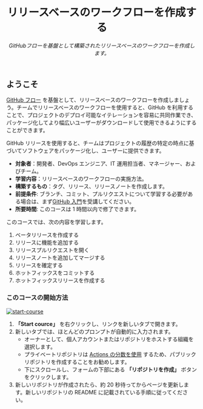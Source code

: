 <header>

<!--
<<< 作成者メモ: コースヘッダー >>>
このテンプレートを使用してコースを作成する方法の詳細については、<https://skills.github.com/quickstart> をご覧ください。
1280×640 の画像、文頭大文字で書かれたコース名、そして強調表示を使った簡潔な説明を含めてください。
リポジトリ設定で、テンプレートリポジトリを有効にし、1280×640 のソーシャル画像を追加し、ヘッドブランチの自動削除を設定します。
「About」の横に説明とタグを追加し、リリース、パッケージ、環境を無効にします。
オープンソースライセンスを追加します。GitHub は MIT ライセンスを使用しています。
-->

# リリースベースのワークフローを作成する

_GitHubフローを基盤として構築されたリリースベースのワークフローを作成します。_

</header>

<!--
<<< 作成者メモ: コース開始 >>>
開始ボタン、Actions の所要時間に関するメモ、そして受講者にこのコースを受講する理由を伝えます。
-->

## ようこそ

[GitHub フロー](https://guides.github.com/introduction/flow/) を基盤として、リリースベースのワークフローを作成しましょう。チームでリリースベースのワークフローを使用すると、GitHub を利用することで、プロジェクトのデプロイ可能なイテレーションを容易に共同作業でき、パッケージ化してより幅広いユーザーがダウンロードして使用できるようにすることができます。

GitHub リリースを使用すると、チームはプロジェクトの履歴の特定の時点に基づいてソフトウェアをパッケージ化し、ユーザーに提供できます。

- **対象者**：開発者、DevOps エンジニア、IT 運用担当者、マネージャー、およびチーム。
- **学習内容**：リリースベースのワークフローの実施方法。
- **構築するもの**：タグ、リリース、リリースノートを作成します。
- **前提条件**: ブランチ、コミット、プルリクエストについて学習する必要がある場合は、まず[GitHub 入門](https://github.com/kuboctopus/introduction-to-github)を受講してください。
- **所要時間**: このコースは 1 時間以内で修了できます。

このコースでは、次の内容を学習します。

1. ベータリリースを作成する
2. リリースに機能を追加する
3. リリースプルリクエストを開く
4. リリースノートを追加してマージする
5. リリースを確定する
6. ホットフィックスをコミットする
7. ホットフィックスリリースを作成する

### このコースの開始方法

<!-- コースを開始するには、JavaScript で次のコマンドを実行します:
'https://github.com/new?' + new URLSearchParams({
template_owner: 'kuboctopus',
template_name: 'release-based-workflow',
owner: '@me',
name: 'skills-release-based-workflow',
description: 'My clone repository',
visibility: 'public',
}).toString()
-->

[![start-course](https://user-images.githubusercontent.com/1221423/235727646-4a590299-ffe5-480d-8cd5-8194ea184546.svg)](https://github.com/new?template_owner=kuboctopus&template_name=release-based-workflow&owner=%40me&name=skills-release-based-workflow&description=My+clone+repository&visibility=public)

1. **「Start cource」** を右クリックし、リンクを新しいタブで開きます。
2. 新しいタブでは、ほとんどのプロンプトが自動的に入力されます。
   - オーナーとして、個人アカウントまたはリポジトリをホストする組織を選択します。
   - プライベートリポジトリは [Actions の分数を使用](https://docs.github.com/en/billing/managing-billing-for-github-actions/about-billing-for-github-actions) するため、パブリックリポジトリを作成することをお勧めします。
   - 下にスクロールし、フォームの下部にある **「リポジトリを作成」** ボタンをクリックします。
3. 新しいリポジトリが作成されたら、約 20 秒待ってからページを更新します。新しいリポジトリの README に記載されている手順に従ってください。